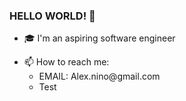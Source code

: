 ### HELLO WORLD! 👋

- 🎓  I'm an aspiring software engineer
<ul>
<li>📫  How to reach me:
<ul>
<li>EMAIL: Alex.nino@gmail.com
<li>Test
 </li>
</ul></li>

<!--
**AlexxNino/AlexxNino** is a ✨ _special_ ✨ repository because its `README.md` (this file) appears on your GitHub profile.

Here are some ideas to get you started:

- 🔭 I’m currently working on ...
- 🌱 I’m currently learning ...
- 👯 I’m looking to collaborate on ...
- 🤔 I’m looking for help with ...
- 💬 Ask me about ...
- 📫 How to reach me: ...
- 😄 Pronouns: ...
- ⚡ Fun fact: ...
-->
